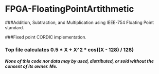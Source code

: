# FPGA-FloatingPointArtithmetic
###Addition, Subtraction, and Multiplication using IEEE-754 Floating Point standard.

###Fixed point CORDIC implementation.

### Top file calculates 0.5 * X + X^2 * cos((X - 128) / 128)



##### None of this code nor data may by used, distributed, or sold without the consent of its owner. Me.
